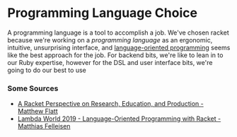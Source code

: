 # Programming Language Choice

A programming language is a tool to accomplish a job. We've chosen racket because we're working on a _programming language_ as an ergonomic, intuitive, unsurprising interface, and [language-oriented programming](https://en.wikipedia.org/wiki/Language-oriented_programming) seems like the best approach for the job. For backend bits, we're like to lean in to our Ruby expertise, however for the DSL and user interface bits, we're going to do our best to use 

### Some Sources

* [A Racket Perspective on Research, Education, and Production - Matthew Flatt](https://www.youtube.com/watch?v=LN0qG-i1iT0)
* [Lambda World 2019 - Language-Oriented Programming with Racket - Matthias Felleisen](https://www.youtube.com/watch?v=z8Pz4bJV3Tk)
